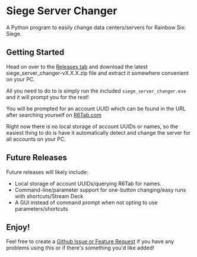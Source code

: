 # Siege Server Changer
A Python program to easily change data centers/servers for Rainbow Six: Siege.

## Getting Started
Head on over to the [Releases tab](https://github.com/Gunsmithy/SiegeServerChanger/releases) and download the latest siege_server_changer-vX.X.X.zip file and extract it somewhere convenient on your PC.  

All you need to do to is simply run the included `siege_server_changer.exe` and it will prompt you for the rest!  

You will be prompted for an account UUID which can be found in the URL after searching yourself on [R6Tab.com](https://r6tab.com/)

Right now there is no local storage of account UUIDs or names, so the easiest thing to do is have it automatically detect and change the server for all accounts on your PC.

## Future Releases
Future releases will likely include:
* Local storage of account UUIDs/querying R6Tab for names.
* Command-line/parameter support for one-button changing/easy runs with shortcuts/Stream Deck
* A GUI instead of command prompt when not opting to use parameters/shortcuts

## Enjoy!
Feel free to create a [Github Issue or Feature Request](https://github.com/Gunsmithy/SiegeServerChanger/issues) if you have any problems using this or if there's something you'd like added!  
